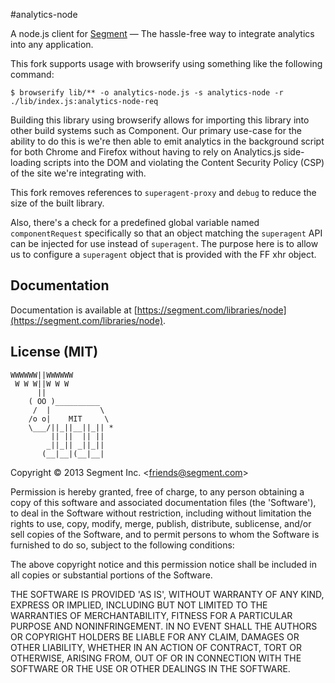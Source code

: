
#analytics-node

A node.js client for [Segment](https://segment.com) — The hassle-free way to integrate analytics into any application.

This fork supports usage with browserify using something like the following command:
```
$ browserify lib/** -o analytics-node.js -s analytics-node -r ./lib/index.js:analytics-node-req
```

Building this library using browserify allows for importing this library into other build systems such as Component.  Our
primary use-case for the ability to do this is we're then able to emit analytics in the background script for both Chrome
and Firefox without having to rely on Analytics.js side-loading scripts into the DOM and violating the Content Security
Policy (CSP) of the site we're integrating with.

This fork removes references to `superagent-proxy` and `debug` to reduce the size of the built library.

Also, there's a check for a predefined global variable named `componentRequest` specifically so that an object
matching the `superagent` API can be injected for use instead of `superagent`.  The purpose here is to allow us
to configure a `superagent` object that is provided with the FF xhr object.

## Documentation

Documentation is available at [https://segment.com/libraries/node](https://segment.com/libraries/node).

## License (MIT)

    WWWWWW||WWWWWW
     W W W||W W W
          ||
        ( OO )__________
         /  |           \
        /o o|    MIT     \
        \___/||_||__||_|| *
             || ||  || ||
            _||_|| _||_||
           (__|__|(__|__|

Copyright &copy; 2013 Segment Inc. \<friends@segment.com\>

Permission is hereby granted, free of charge, to any person obtaining a copy of this software and associated documentation files (the 'Software'), to deal in the Software without restriction, including without limitation the rights to use, copy, modify, merge, publish, distribute, sublicense, and/or sell copies of the Software, and to permit persons to whom the Software is furnished to do so, subject to the following conditions:

The above copyright notice and this permission notice shall be included in all copies or substantial portions of the Software.

THE SOFTWARE IS PROVIDED 'AS IS', WITHOUT WARRANTY OF ANY KIND, EXPRESS OR IMPLIED, INCLUDING BUT NOT LIMITED TO THE WARRANTIES OF MERCHANTABILITY, FITNESS FOR A PARTICULAR PURPOSE AND NONINFRINGEMENT. IN NO EVENT SHALL THE AUTHORS OR COPYRIGHT HOLDERS BE LIABLE FOR ANY CLAIM, DAMAGES OR OTHER LIABILITY, WHETHER IN AN ACTION OF CONTRACT, TORT OR OTHERWISE, ARISING FROM, OUT OF OR IN CONNECTION WITH THE SOFTWARE OR THE USE OR OTHER DEALINGS IN THE SOFTWARE.
